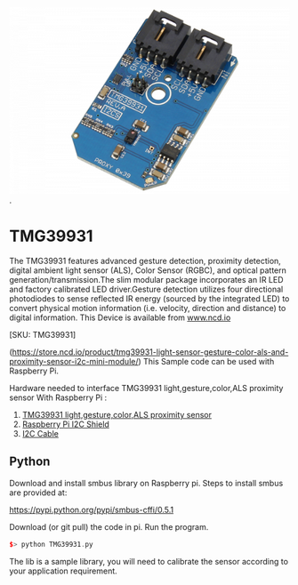[![ TMG39931](TMG39931_I2C.png)](https://store.ncd.io/product/tmg39931-light-sensor-gesture-color-als-and-proximity-sensor-i2c-mini-module/).

#  TMG39931

The TMG39931 features advanced gesture detection, proximity detection, digital ambient light sensor (ALS), Color Sensor (RGBC), and optical pattern generation/transmission.The slim modular package incorporates an IR LED and factory calibrated LED driver.Gesture detection utilizes four directional photodiodes to sense reflected IR energy (sourced by the integrated LED) to convert physical motion information (i.e. velocity, direction and distance) to digital information.
This Device is available from www.ncd.io 

[SKU: TMG39931]

(https://store.ncd.io/product/tmg39931-light-sensor-gesture-color-als-and-proximity-sensor-i2c-mini-module/)
This Sample code can be used with Raspberry Pi.

Hardware needed to interface TMG39931 light,gesture,color,ALS proximity sensor With Raspberry Pi :
1. <a href="https://store.ncd.io/product/tmg39931-light-sensor-gesture-color-als-and-proximity-sensor-i2c-mini-module/">TMG39931 light,gesture,color,ALS proximity sensor</a>
2.  <a href="https://store.ncd.io/product/i2c-shield-for-raspberry-pi-3-pi2-with-outward-facing-i2c-port-terminates-over-hdmi-port/">Raspberry Pi I2C Shield</a>
3. <a href="https://store.ncd.io/product/i%C2%B2c-cable/">I2C Cable</a>

## Python
Download and install smbus library on Raspberry pi. Steps to install smbus are provided at:

https://pypi.python.org/pypi/smbus-cffi/0.5.1

Download (or git pull) the code in pi. Run the program.

```cpp
$> python TMG39931.py
```
The lib is a sample library, you will need to calibrate the sensor according to your application requirement.
